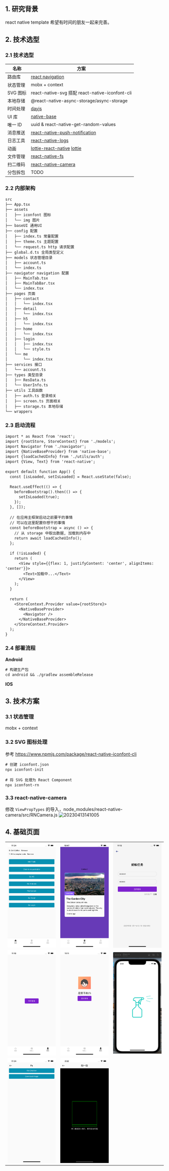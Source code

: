 ## 1. 研究背景
react native template 希望有时间的朋友一起来完善。

## 2. 技术选型

### 2.1 技术选型

| 名称     | 方案                                                                                                                    |
| -------- | ----------------------------------------------------------------------------------------------------------------------- |
| 路由库   | [react navigation](https://reactnavigation.org)                                                                         |
| 状态管理 | mobx + context                                                                                                          |
| SVG 图标 | react-native-svg 搭配 react-native-iconfont-cli                                                                         |
| 本地存储 | @react-native-async-storage/async-storage                                                                               |
| 时间处理 | [dayjs](https://day.js.org/docs/en/installation/typescript)                                                             |
| UI 库    | [native-base](https://docs.nativebase.io/)                                                                              |
| 唯一 ID  | uuid & react-native-get-random-values                                                                                   |
| 消息推送 | [react-native-push-notification](https://github.com/zo0r/react-native-push-notification#readme)                         |
| 日志工具 | [react-native-logs](https://github.com/onubo/react-native-logs)                                                         |
| 动画     | [lottie-react-native](https://github.com/lottie-react-native/lottie-react-native) [lottie](https://airbnb.io/lottie/#/) |
| 文件管理 | [react-native-fs](https://github.com/itinance/react-native-fs) |
| 扫二维码 | [react-native-camera](https://react-native-camera.github.io/react-native-camera/) |
| 分包拆包 | TODO                                                                                                                    |

### 2.2 内部架构

```
src
├── App.tsx
├── assets
│   ├── iconfont 图标
│   └── img 图片
├── baseUI 通用UI
├── config 配置
│   ├── index.ts 常量配置
│   ├── theme.ts 主题配置
│   └── request.ts http 请求配置
├── global.d.ts 全局类型定义
├── models 状态管理目录
│   ├── account.ts
│   └── index.ts
├── navigator navigation 配置
│   ├── MainTab.tsx
│   ├── MainTabBar.tsx
│   └── index.tsx
├── pages 页面
│   ├── contact
│   │   └── index.tsx
│   ├── detail
│   │   └── index.tsx
│   ├── h5
│   │   └── index.tsx
│   ├── home
│   │   └── index.tsx
│   ├── login
│   │   ├── index.tsx
│   │   └── style.ts
│   └── me
│       └── index.tsx
├── services 接口
│   └── account.ts
├── types 类型目录
│   ├── ResData.ts
│   └── UserInfo.ts
├── utils 工具函数
│   ├── auth.ts 登录相关
│   ├── screen.ts 页面相关
│   ├── storage.ts 本地存储
└── wrappers
```

### 2.3 启动流程

```tsx
import * as React from 'react';
import {rootStore, StoreContext} from './models';
import Navigator from './navigator';
import {NativeBaseProvider} from 'native-base';
import {loadCacheUInfo} from './utils/auth';
import {View, Text} from 'react-native';

export default function App() {
  const [isLoaded, setIsLoaded] = React.useState(false);

  React.useEffect(() => {
    beforeBootstrap().then(() => {
      setIsLoaded(true);
    });
  }, []);

  // 在应用主框架启动之前要干的事情
  // 可以在这里配置你想干的事情
  const beforeBootstrap = async () => {
    // 从 storage 中取出数据, 加载到内存中
    return await loadCacheUInfo();
  };

  if (!isLoaded) {
    return (
      <View style={{flex: 1, justifyContent: 'center', alignItems: 'center'}}>
        <Text>加载中...</Text>
      </View>
    );
  }

  return (
    <StoreContext.Provider value={rootStore}>
      <NativeBaseProvider>
        <Navigator />
      </NativeBaseProvider>
    </StoreContext.Provider>
  );
}
```

### 2.4 部署流程

**Android**
```shell
# 构建生产包
cd android && ./gradlew assembleRelease
```

**IOS**

## 3. 技术方案

### 3.1 状态管理

mobx + context

### 3.2 SVG 图标处理

参考 https://www.npmjs.com/package/react-native-iconfont-cli

```shell
# 创建 iconfont.json
npx iconfont-init

# 将 SVG 处理为 React Component
npx iconfont-rn
```

### 3.3 react-native-camera
修改 `ViewPropTypes` 的导入，node_modules/react-native-camera/src/RNCamera.js
![20230413141005](http://s3.airtlab.com/blog/20230413141005.png)

## 4. 基础页面

<table>
  <tr>
    <td><img src="./screenshot/home.png" style="width: 240px" /></td>
    <td><img src="./screenshot/full_bg.png" style="width: 240px" /></td>
    <td><img src="./screenshot/login_screen.png" style="width: 240px" /></td>
  </tr>
  <tr>
    <td><img src="./screenshot/me_un_login.png" style="width: 240px" /></td>
    <td><img src="./screenshot/me_login.png" style="width: 240px" /></td>
    <td><img src="/screenshot/animate.gif" style="width: 240px" /></td>
  </tr>
  <tr>
    <td><img src="./screenshot/fs.png" style="width: 240px" /></td>
    <td><img src="./screenshot/scan.png" style="width: 240px" /></td>
  </tr>
</table>
